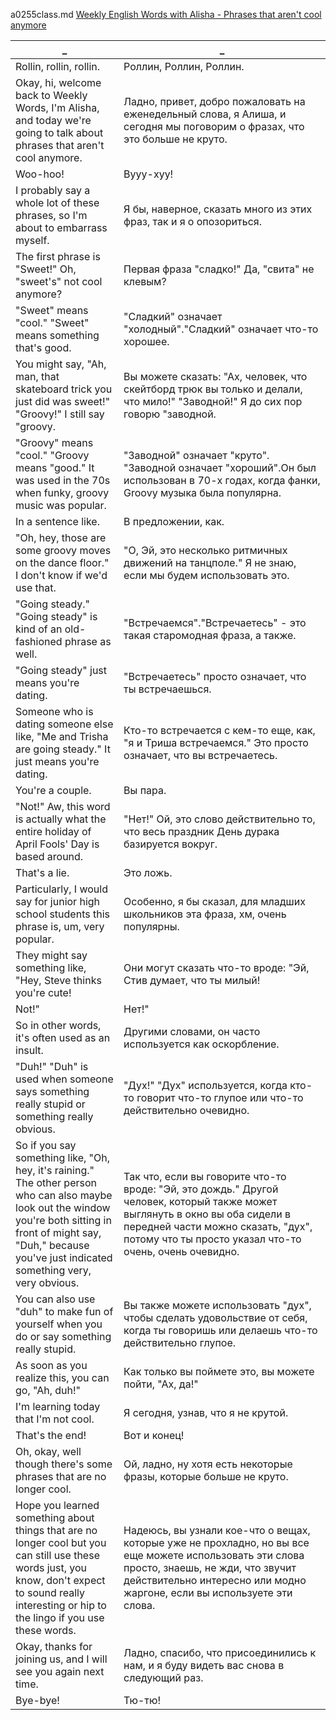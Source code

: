 a0255class.md
[Weekly English Words with Alisha - Phrases that aren't cool anymore](https://www.youtube.com/watch?v=PM7FMNG4B5Y)





_|_
--|--
Rollin, rollin, rollin.|Роллин, Роллин, Роллин.
Okay, hi, welcome back to Weekly Words, I'm Alisha, and today we're going to talk about phrases that aren't cool anymore.|Ладно, привет, добро пожаловать на еженедельный слова, я Алиша, и сегодня мы поговорим о фразах, что это больше не круто.
Woo-hoo!|Вууу-хуу!
I probably say a whole lot of these phrases, so I'm about to embarrass myself.|Я бы, наверное, сказать много из этих фраз, так и я о опозориться.
The first phrase is "Sweet!" Oh, "sweet's" not cool anymore?|Первая фраза "сладко!" Да, "свита" не клевым?
"Sweet" means "cool." "Sweet" means something that's good.|"Сладкий" означает "холодный"."Сладкий" означает что-то хорошее.
You might say, "Ah, man, that skateboard trick you just did was sweet!" "Groovy!" I still say "groovy.|Вы можете сказать: "Ах, человек, что скейтборд трюк вы только и делали, что мило!" "Заводной!" Я до сих пор говорю "заводной.
"Groovy" means "cool." "Groovy means "good." It was used in the 70s when funky, groovy music was popular.|"Заводной" означает "круто". "Заводной означает "хороший".Он был использован в 70-х годах, когда фанки, Groovy музыка была популярна.
In a sentence like.|В предложении, как.
"Oh, hey, those are some groovy moves on the dance floor." I don't know if we'd use that.|"О, Эй, это несколько ритмичных движений на танцполе." Я не знаю, если мы будем использовать это.
"Going steady." "Going steady" is kind of an old-fashioned phrase as well.|"Встречаемся"."Встречаетесь" - это такая старомодная фраза, а также.
"Going steady" just means you're dating.|"Встречаетесь" просто означает, что ты встречаешься.
Someone who is dating someone else like, "Me and Trisha are going steady." It just means you're dating.|Кто-то встречается с кем-то еще, как, "я и Триша встречаемся." Это просто означает, что вы встречаетесь.
You're a couple.|Вы пара.
"Not!" Aw, this word is actually what the entire holiday of April Fools' Day is based around.|"Нет!" Ой, это слово действительно то, что весь праздник День дурака базируется вокруг.
That's a lie.|Это ложь.
Particularly, I would say for junior high school students this phrase is, um, very popular.|Особенно, я бы сказал, для младших школьников эта фраза, хм, очень популярны.
They might say something like, "Hey, Steve thinks you're cute!|Они могут сказать что-то вроде: "Эй, Стив думает, что ты милый!
Not!"|Нет!"
So in other words, it's often used as an insult.|Другими словами, он часто используется как оскорбление.
"Duh!" "Duh" is used when someone says something really stupid or something really obvious.|"Дух!" "Дух" используется, когда кто-то говорит что-то глупое или что-то действительно очевидно.
So if you say something like, "Oh, hey, it's raining." The other person who can also maybe look out the window you're both sitting in front of might say, "Duh," because you've just indicated something very, very obvious.|Так что, если вы говорите что-то вроде: "Эй, это дождь." Другой человек, который также может выглянуть в окно вы оба сидели в передней части можно сказать, "дух", потому что ты просто указал что-то очень, очень очевидно.
You can also use "duh" to make fun of yourself when you do or say something really stupid.|Вы также можете использовать "дух", чтобы сделать удовольствие от себя, когда ты говоришь или делаешь что-то действительно глупое.
As soon as you realize this, you can go, "Ah, duh!"|Как только вы поймете это, вы можете пойти, "Ах, да!"
I'm learning today that I'm not cool.|Я сегодня, узнав, что я не крутой.
That's the end!|Вот и конец!
Oh, okay, well though there's some phrases that are no longer cool.|Ой, ладно, ну хотя есть некоторые фразы, которые больше не круто.
Hope you learned something about things that are no longer cool but you can still use these words just, you know, don't expect to sound really interesting or hip to the lingo if you use these words.|Надеюсь, вы узнали кое-что о вещах, которые уже не прохладно, но вы все еще можете использовать эти слова просто, знаешь, не жди, что звучит действительно интересно или модно жаргоне, если вы используете эти слова.
Okay, thanks for joining us, and I will see you again next time.|Ладно, спасибо, что присоединились к нам, и я буду видеть вас снова в следующий раз.
Bye-bye!|Тю-тю!

